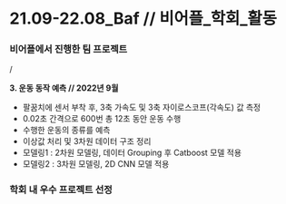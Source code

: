 # 21.09-22.08_Baf // 비어플_학회_활동
### 비어플에서 진행한 팀 프로젝트
/

**3. 운동 동작 예측 // 2022년 9월**
 - 팔꿈치에 센서 부착 후, 3축 가속도 및 3축 자이로스코프(각속도) 값 측정
 - 0.02초 간격으로 600번 총 12초 동안 운동 수행
 - 수행한 운동의 종류를 예측
 - 이상값 처리 및 3차원 데이터 구조 정리
 - 모델링1 : 2차원 모델링, 데이터 Grouping 후 Catboost 모델 적용
 - 모델링2 : 3차원 모델링, 2D CNN 모델 적용


### 학회 내 우수 프로젝트 선정